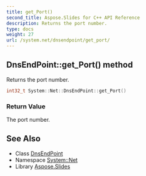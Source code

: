 ```yaml
---
title: get_Port()
second_title: Aspose.Slides for C++ API Reference
description: Returns the port number.
type: docs
weight: 27
url: /system.net/dnsendpoint/get_port/
---
```

## DnsEndPoint::get_Port() method


Returns the port number.

```cpp
int32_t System::Net::DnsEndPoint::get_Port()
```


### Return Value

The port number.

## See Also

* Class [DnsEndPoint](../)
* Namespace [System::Net](../../)
* Library [Aspose.Slides](../../../)